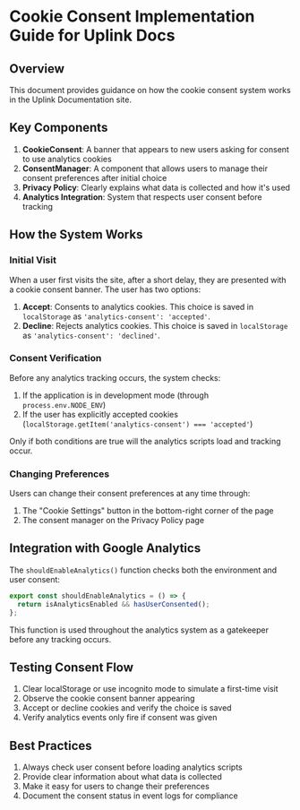 # Cookie Consent Implementation Guide for Uplink Docs

## Overview

This document provides guidance on how the cookie consent system works in the Uplink Documentation site.

## Key Components

1. **CookieConsent**: A banner that appears to new users asking for consent to use analytics cookies
2. **ConsentManager**: A component that allows users to manage their consent preferences after initial choice
3. **Privacy Policy**: Clearly explains what data is collected and how it's used
4. **Analytics Integration**: System that respects user consent before tracking

## How the System Works

### Initial Visit

When a user first visits the site, after a short delay, they are presented with a cookie consent banner. The user has two options:

1. **Accept**: Consents to analytics cookies. This choice is saved in `localStorage` as `'analytics-consent': 'accepted'`.
2. **Decline**: Rejects analytics cookies. This choice is saved in `localStorage` as `'analytics-consent': 'declined'`.

### Consent Verification

Before any analytics tracking occurs, the system checks:

1. If the application is in development mode (through `process.env.NODE_ENV`)
2. If the user has explicitly accepted cookies (`localStorage.getItem('analytics-consent') === 'accepted'`)

Only if both conditions are true will the analytics scripts load and tracking occur.

### Changing Preferences

Users can change their consent preferences at any time through:

1. The "Cookie Settings" button in the bottom-right corner of the page
2. The consent manager on the Privacy Policy page

## Integration with Google Analytics

The `shouldEnableAnalytics()` function checks both the environment and user consent:

```typescript
export const shouldEnableAnalytics = () => {
  return isAnalyticsEnabled && hasUserConsented();
};
```

This function is used throughout the analytics system as a gatekeeper before any tracking occurs.

## Testing Consent Flow

1. Clear localStorage or use incognito mode to simulate a first-time visit
2. Observe the cookie consent banner appearing
3. Accept or decline cookies and verify the choice is saved
4. Verify analytics events only fire if consent was given

## Best Practices

1. Always check user consent before loading analytics scripts
2. Provide clear information about what data is collected
3. Make it easy for users to change their preferences
4. Document the consent status in event logs for compliance
